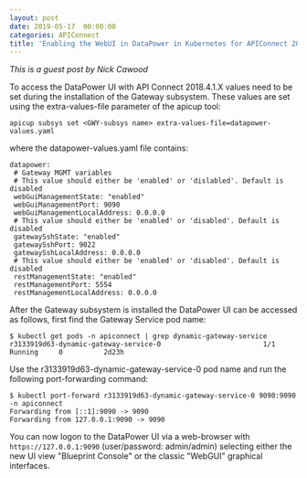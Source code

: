 ```yaml
---
layout: post
date: 2019-05-17  00:00:00
categories: APIConnect
title: 'Enabling the WebUI in DataPower in Kubernetes for APIConnect 2018 [Guest Post by Nick Cawood]'
---
```


*This is a guest post by Nick Cawood*

To access the DataPower UI with API Connect 2018.4.1.X values need to be set during the installation of the Gateway subsystem. These values are set using the extra-values-file parameter of the apicup tool:

`apicup subsys set <GWY-subsys name> extra-values-file=datapower-values.yaml`

where the datapower-values.yaml file contains:

```
datapower:
 # Gateway MGMT variables
 # This value should either be 'enabled' or 'dislabled'. Default is disabled
 webGuiManagementState: "enabled"
 webGuiManagementPort: 9090
 webGuiManagementLocalAddress: 0.0.0.0
 # This value should either be 'enabled' or 'disabled'. Default is disabled
 gatewaySshState: "enabled"
 gatewaySshPort: 9022
 gatewaySshLocalAddress: 0.0.0.0
 # This value should either be 'enabled' or 'disabled'. Default is disabled
 restManagementState: "enabled"
 restManagementPort: 5554
 restManagementLocalAddress: 0.0.0.0
```

After the Gateway subsystem is installed the DataPower UI can be accessed as follows, first find the Gateway Service pod name:


```
$ kubectl get pods -n apiconnect | grep dynamic-gateway-service
r3133919d63-dynamic-gateway-service-0                         1/1     Running     0          2d23h
```

Use the r3133919d63-dynamic-gateway-service-0 pod name and run the following port-forwarding command:

```
$ kubectl port-forward r3133919d63-dynamic-gateway-service-0 9090:9090 -n apiconnect
Forwarding from [::1]:9090 -> 9090
Forwarding from 127.0.0.1:9090 -> 9090
```

You can now logon to the DataPower UI via a web-browser with `https://127.0.0.1:9090` (user/password: admin/admin) selecting either the new UI view "Blueprint Console" or the classic "WebGUI" graphical interfaces.
